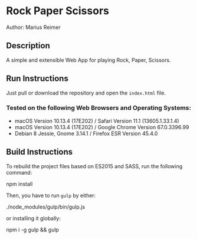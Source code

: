 # Rock Paper Scissors

Author: Marius Reimer

## Description
A simple and extensible Web App for playing Rock, Paper, Scissors. 

## Run Instructions
Just pull or download the repository and open the `index.html` file.

### Tested on the following Web Browsers and Operating Systems:
* macOS Version 10.13.4 (17E202) / Safari Version 11.1 (13605.1.33.1.4)
* macOS Version 10.13.4 (17E202) / Google Chrome Version 67.0.3396.99
* Debian 8 Jessie, Gnome 3.14.1 / Firefox ESR Version 45.4.0

## Build Instructions
To rebuild the project files based on ES2015 and SASS, run the following command:

  npm install

Then, you have to run `gulp` by either:

  ./node_modules/gulp/bin/gulp.js

or installing it globally:

  npm i -g gulp && gulp
